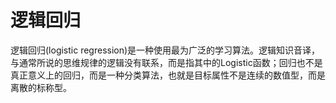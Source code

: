 # 逻辑回归

逻辑回归(logistic regression)是一种使用最为广泛的学习算法。逻辑知识音译，与通常所说的思维规律的逻辑没有联系，而是指其中的Logistic函数；回归也不是真正意义上的回归，而是一种分类算法，也就是目标属性不是连续的数值型，而是离散的标称型。

